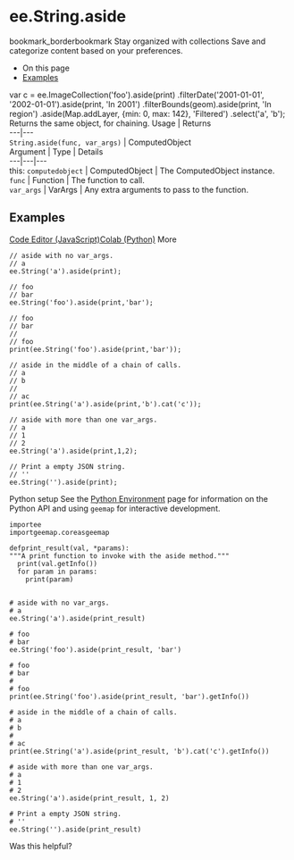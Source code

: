  
#  ee.String.aside
bookmark_borderbookmark Stay organized with collections  Save and categorize content based on your preferences.
  * On this page
  * [Examples](https://developers.google.com/earth-engine/apidocs/ee-string-aside#examples)


var c = ee.ImageCollection('foo').aside(print)
.filterDate('2001-01-01', '2002-01-01').aside(print, 'In 2001')
.filterBounds(geom).aside(print, 'In region')
.aside(Map.addLayer, {min: 0, max: 142}, 'Filtered')
.select('a', 'b');
Returns the same object, for chaining.
Usage | Returns  
---|---  
`String.aside(func, var_args)` | ComputedObject  
Argument | Type | Details  
---|---|---  
this: `computedobject` | ComputedObject | The ComputedObject instance.  
`func` | Function | The function to call.  
`var_args` | VarArgs<Object> | Any extra arguments to pass to the function.  
## Examples
[Code Editor (JavaScript)](https://developers.google.com/earth-engine/apidocs/ee-string-aside#code-editor-javascript-sample)[Colab (Python)](https://developers.google.com/earth-engine/apidocs/ee-string-aside#colab-python-sample) More
```
// aside with no var_args.
// a
ee.String('a').aside(print);

// foo
// bar
ee.String('foo').aside(print,'bar');

// foo
// bar
//
// foo
print(ee.String('foo').aside(print,'bar'));

// aside in the middle of a chain of calls.
// a
// b
//
// ac
print(ee.String('a').aside(print,'b').cat('c'));

// aside with more than one var_args.
// a
// 1
// 2
ee.String('a').aside(print,1,2);

// Print a empty JSON string.
// ''
ee.String('').aside(print);
```
Python setup
See the [ Python Environment](https://developers.google.com/earth-engine/guides/python_install) page for information on the Python API and using `geemap` for interactive development.
```
importee
importgeemap.coreasgeemap
```
```
defprint_result(val, *params):
"""A print function to invoke with the aside method."""
  print(val.getInfo())
  for param in params:
    print(param)


# aside with no var_args.
# a
ee.String('a').aside(print_result)

# foo
# bar
ee.String('foo').aside(print_result, 'bar')

# foo
# bar
#
# foo
print(ee.String('foo').aside(print_result, 'bar').getInfo())

# aside in the middle of a chain of calls.
# a
# b
#
# ac
print(ee.String('a').aside(print_result, 'b').cat('c').getInfo())

# aside with more than one var_args.
# a
# 1
# 2
ee.String('a').aside(print_result, 1, 2)

# Print a empty JSON string.
# ''
ee.String('').aside(print_result)
```

Was this helpful?
